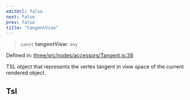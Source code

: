 ```yaml
---
editUrl: false
next: false
prev: false
title: "tangentView"
---
```


> `const` **tangentView**: `any`

Defined in: [three/src/nodes/accessors/Tangent.js:38](https://github.com/DefinitelyMaybe/three-i18n/blob/fa57b79433d1c349ffb23a78727299c8d4190136/three/src/nodes/accessors/Tangent.js#L38)

TSL object that represents the vertex tangent in view space of the current rendered object.

## Tsl
